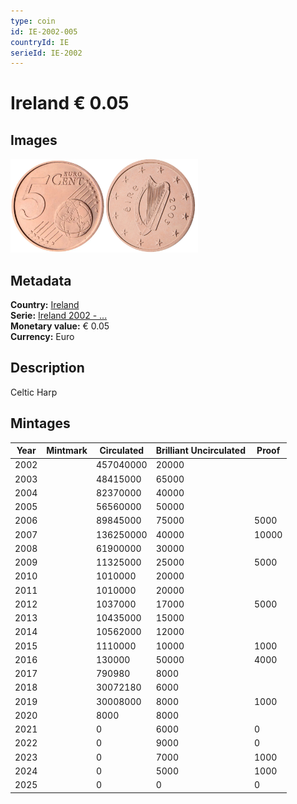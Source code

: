 ```yaml
---
type: coin
id: IE-2002-005
countryId: IE
serieId: IE-2002
---
```


# Ireland € 0.05

## Images

<img src="../../../Images/common-2002-005.webp" height="150" alt="Front image"><img src="Images/ireland-2002-005.webp" height="150" alt="Back image">

## Metadata

**Country:** [Ireland](../index.md)\
**Serie:** [Ireland 2002 - ...](index.md)\
**Monetary value:** € 0.05\
**Currency:** Euro

## Description

Celtic Harp

## Mintages

| Year | Mintmark | Circulated | Brilliant Uncirculated | Proof |
| ---- | -------- | ---------- | ---------------------- | ----- |
| 2002 |          | 457040000  | 20000                  |       |
| 2003 |          | 48415000   | 65000                  |       |
| 2004 |          | 82370000   | 40000                  |       |
| 2005 |          | 56560000   | 50000                  |       |
| 2006 |          | 89845000   | 75000                  | 5000  |
| 2007 |          | 136250000  | 40000                  | 10000 |
| 2008 |          | 61900000   | 30000                  |       |
| 2009 |          | 11325000   | 25000                  | 5000  |
| 2010 |          | 1010000    | 20000                  |       |
| 2011 |          | 1010000    | 20000                  |       |
| 2012 |          | 1037000    | 17000                  | 5000  |
| 2013 |          | 10435000   | 15000                  |       |
| 2014 |          | 10562000   | 12000                  |       |
| 2015 |          | 1110000    | 10000                  | 1000  |
| 2016 |          | 130000     | 50000                  | 4000  |
| 2017 |          | 790980     | 8000                   |       |
| 2018 |          | 30072180   | 6000                   |       |
| 2019 |          | 30008000   | 8000                   | 1000  |
| 2020 |          | 8000       | 8000                   |       |
| 2021 |          | 0          | 6000                   | 0     |
| 2022 |          | 0          | 9000                   | 0     |
| 2023 |          | 0          | 7000                   | 1000  |
| 2024 |          | 0          | 5000                   | 1000  |
| 2025 |          | 0          | 0                      | 0     |
